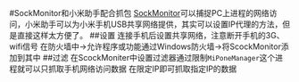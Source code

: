#SockMonitor和小米助手配合抓包
[SockMonitor](http://pan.baidu.com/s/1i3yxTNv)可以捕捉PC上进程的网络访问，小米助手可以为小米手机USB共享网络提供，其实可以设置IP代理的方法，但是直接这样太方便了。
##设置
连接手机后设置共享网络，注意断开手机的3G、wifi信号
在防火墙中->允许程序或功能通过Windows防火墙->将ScockMonitor添加到其中
##过滤
在ScockMoniter中设置过滤器通过限制`MiPoneManager`这个进程就可以只抓取手机网络访问数据
在限定IP即可抓取指定IP的数据
